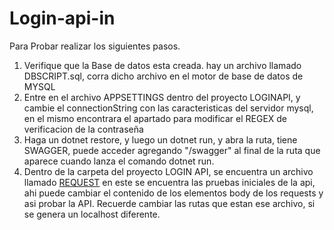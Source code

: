 # Login-api-in

Para Probar realizar los siguientes pasos.

1. Verifique que la Base de datos esta creada. hay un archivo llamado DBSCRIPT.sql, corra dicho archivo en el motor de base de datos de MYSQL
2. Entre en el archivo APPSETTINGS dentro del proyecto LOGINAPI, y cambie el connectionString con las caracteristicas del servidor mysql, en el mismo encontrara el apartado para modificar el REGEX de verificacion de la contraseña
3. Haga un dotnet restore, y luego un dotnet run, y abra la ruta, tiene SWAGGER, puede acceder agregando "/swagger" al final de la ruta que aparece cuando lanza el comando dotnet run.
4. Dentro de la carpeta del proyecto LOGIN API, se encuentra un archivo llamado [REQUEST](LoginAPI/requests.http) en este se encuentra las pruebas iniciales de la api, ahi puede cambiar el contenido de los elementos body de los requests y asi probar la API. Recuerde cambiar las rutas que estan ese archivo, si se genera un localhost diferente.